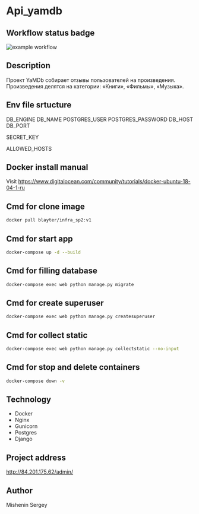 # Api_yamdb

## Workflow status badge

![example workflow](https://github.com/Blayter/yamdb_final/actions/workflows/yamdb_workflow.yml/badge.svg)

## Description

Проект YaMDb собирает отзывы пользователей на произведения. Произведения делятся на категории: «Книги», «Фильмы», «Музыка».

## Env file srtucture

DB_ENGINE
DB_NAME
POSTGRES_USER
POSTGRES_PASSWORD
DB_HOST
DB_PORT

SECRET_KEY

ALLOWED_HOSTS

## Docker install manual

Visit https://www.digitalocean.com/community/tutorials/docker-ubuntu-18-04-1-ru

## Cmd for clone image

```bash
docker pull blayter/infra_sp2:v1
```

## Cmd for start app

```bash
docker-compose up -d --build 
```

## Cmd for filling database
```bash
docker-compose exec web python manage.py migrate
```

## Cmd for create superuser
```bash
docker-compose exec web python manage.py createsuperuser
```

## Cmd for collect static
```bash
docker-compose exec web python manage.py collectstatic --no-input
```

## Cmd for stop and delete containers
```bash
docker-compose down -v
```

## Technology 

- Docker
- Nginx
- Gunicorn
- Postgres
- Django

## Project address 

http://84.201.175.62/admin/

## Author

Mishenin Sergey